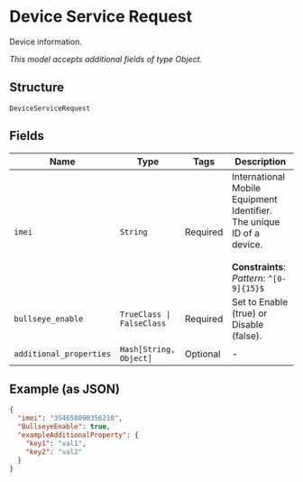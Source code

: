 
# Device Service Request

Device information.

*This model accepts additional fields of type Object.*

## Structure

`DeviceServiceRequest`

## Fields

| Name | Type | Tags | Description |
|  --- | --- | --- | --- |
| `imei` | `String` | Required | International Mobile Equipment Identifier. The unique ID of a device.<br><br>**Constraints**: *Pattern*: `^[0-9]{15}$` |
| `bullseye_enable` | `TrueClass \| FalseClass` | Required | Set to Enable (true) or Disable (false). |
| `additional_properties` | `Hash[String, Object]` | Optional | - |

## Example (as JSON)

```json
{
  "imei": "354658090356210",
  "BullseyeEnable": true,
  "exampleAdditionalProperty": {
    "key1": "val1",
    "key2": "val2"
  }
}
```

